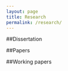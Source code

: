 ```yaml
---
layout: page
title: Research
permalink: /research/
---
```

##Dissertation

##Papers

##Working papers
